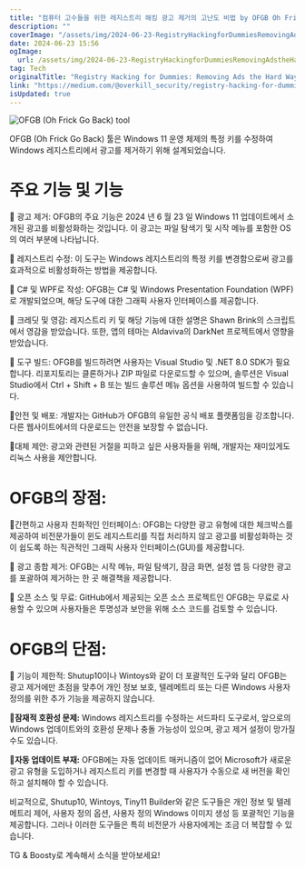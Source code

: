 ```yaml
---
title: "컴퓨터 고수들을 위한 레지스트리 해킹 광고 제거의 고난도 비법 by OFGB Oh Frick Go Back"
description: ""
coverImage: "/assets/img/2024-06-23-RegistryHackingforDummiesRemovingAdstheHardWaybyOFGBOhFrickGoBack_0.png"
date: 2024-06-23 15:56
ogImage: 
  url: /assets/img/2024-06-23-RegistryHackingforDummiesRemovingAdstheHardWaybyOFGBOhFrickGoBack_0.png
tag: Tech
originalTitle: "Registry Hacking for Dummies: Removing Ads the Hard Way by OFGB (Oh Frick Go Back)"
link: "https://medium.com/@overkill_security/registry-hacking-for-dummies-removing-ads-the-hard-way-by-ofgb-oh-frick-go-back-2945a3dd374a"
isUpdated: true
---
```






![OFGB (Oh Frick Go Back) tool](/assets/img/2024-06-23-RegistryHackingforDummiesRemovingAdstheHardWaybyOFGBOhFrickGoBack_0.png)

OFGB (Oh Frick Go Back) 툴은 Windows 11 운영 체제의 특정 키를 수정하여 Windows 레지스트리에서 광고를 제거하기 위해 설계되었습니다.

# 주요 기능 및 기능

📌 광고 제거: OFGB의 주요 기능은 2024 년 6 월 23 일 Windows 11 업데이트에서 소개된 광고를 비활성화하는 것입니다. 이 광고는 파일 탐색기 및 시작 메뉴를 포함한 OS의 여러 부분에 나타납니다.

<div class="content-ad"></div>

📌 레지스트리 수정: 이 도구는 Windows 레지스트리의 특정 키를 변경함으로써 광고를 효과적으로 비활성화하는 방법을 제공합니다.

📌 C# 및 WPF로 작성: OFGB는 C# 및 Windows Presentation Foundation (WPF)로 개발되었으며, 해당 도구에 대한 그래픽 사용자 인터페이스를 제공합니다.

📌 크레딧 및 영감: 레지스트리 키 및 해당 기능에 대한 설명은 Shawn Brink의 스크립트에서 영감을 받았습니다. 또한, 앱의 테마는 Aldaviva의 DarkNet 프로젝트에서 영향을 받았습니다.

📌 도구 빌드: OFGB를 빌드하려면 사용자는 Visual Studio 및 .NET 8.0 SDK가 필요합니다. 리포지토리는 클론하거나 ZIP 파일로 다운로드할 수 있으며, 솔루션은 Visual Studio에서 Ctrl + Shift + B 또는 빌드 솔루션 메뉴 옵션을 사용하여 빌드할 수 있습니다.

<div class="content-ad"></div>

📌안전 및 배포: 개발자는 GitHub가 OFGB의 유일한 공식 배포 플랫폼임을 강조합니다. 다른 웹사이트에서의 다운로드는 안전을 보장할 수 없습니다.

📌대체 제안: 광고와 관련된 거절을 피하고 싶은 사용자들을 위해, 개발자는 재미있게도 리눅스 사용을 제안합니다.

# OFGB의 장점:

📌간편하고 사용자 친화적인 인터페이스: OFGB는 다양한 광고 유형에 대한 체크박스를 제공하여 비전문가들이 윈도 레지스트리를 직접 처리하지 않고 광고를 비활성화하는 것이 쉽도록 하는 직관적인 그래픽 사용자 인터페이스(GUI)를 제공합니다.

<div class="content-ad"></div>

📌 광고 종합 제거: OFGB는 시작 메뉴, 파일 탐색기, 잠금 화면, 설정 앱 등 다양한 광고를 포괄하여 제거하는 한 곳 해결책을 제공합니다.

📌 오픈 소스 및 무료: GitHub에서 제공되는 오픈 소스 프로젝트인 OFGB는 무료로 사용할 수 있으며 사용자들은 투명성과 보안을 위해 소스 코드를 검토할 수 있습니다.

# OFGB의 단점:

📌 기능이 제한적: Shutup10이나 Wintoys와 같이 더 포괄적인 도구와 달리 OFGB는 광고 제거에만 초점을 맞추어 개인 정보 보호, 텔레메트리 또는 다른 Windows 사용자 정의를 위한 추가 기능을 제공하지 않습니다.

<div class="content-ad"></div>

📌**잠재적 호환성 문제:** Windows 레지스트리를 수정하는 서드파티 도구로서, 앞으로의 Windows 업데이트와의 호환성 문제나 충돌 가능성이 있으며, 광고 제거 설정이 망가질 수도 있습니다.

📌**자동 업데이트 부재:** OFGB에는 자동 업데이트 매커니즘이 없어 Microsoft가 새로운 광고 유형을 도입하거나 레지스트리 키를 변경할 때 사용자가 수동으로 새 버전을 확인하고 설치해야 할 수 있습니다.

비교적으로, Shutup10, Wintoys, Tiny11 Builder와 같은 도구들은 개인 정보 및 텔레메트리 제어, 사용자 정의 옵션, 사용자 정의 Windows 이미지 생성 등 포괄적인 기능을 제공합니다. 그러나 이러한 도구들은 특히 비전문가 사용자에게는 조금 더 복잡할 수 있습니다.

TG & Boosty로 계속해서 소식을 받아보세요!